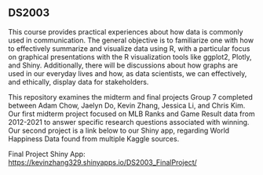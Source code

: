 ## DS2003

This course provides practical experiences about how data is commonly used in communication. The general objective is to familiarize one with how to effectively summarize and visualize data using R, with a particular focus on graphical presentations with the R visualization tools like ggplot2, Plotly, and Shiny. Additionally, there will be discussions about how graphs are used in our everyday lives and how, as data scientists, we can effectively, and ethically, display data for stakeholders. 

This repository examines the midterm and final projects Group 7 completed between Adam Chow, Jaelyn Do, Kevin Zhang, Jessica Li, and Chris Kim. Our first midterm project focused on MLB Ranks and Game Result data from 2012-2021 to answer specific research questions associated with winning. Our second project is a link below to our Shiny app, regarding World Happiness Data found from multiple Kaggle sources.

Final Project Shiny App: https://kevinzhang329.shinyapps.io/DS2003_FinalProject/ 
